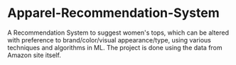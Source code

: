 # Apparel-Recommendation-System
A Recommendation System to suggest women's tops, which can be altered with preference to brand/color/visual appearance/type, using various techniques and algorithms in ML. The project is done using the data from Amazon site itself.
